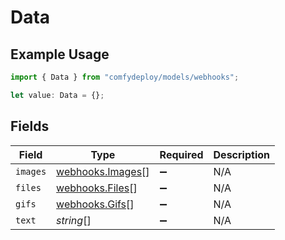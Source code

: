 # Data

## Example Usage

```typescript
import { Data } from "comfydeploy/models/webhooks";

let value: Data = {};
```

## Fields

| Field                                                | Type                                                 | Required                                             | Description                                          |
| ---------------------------------------------------- | ---------------------------------------------------- | ---------------------------------------------------- | ---------------------------------------------------- |
| `images`                                             | [webhooks.Images](../../models/webhooks/images.md)[] | :heavy_minus_sign:                                   | N/A                                                  |
| `files`                                              | [webhooks.Files](../../models/webhooks/files.md)[]   | :heavy_minus_sign:                                   | N/A                                                  |
| `gifs`                                               | [webhooks.Gifs](../../models/webhooks/gifs.md)[]     | :heavy_minus_sign:                                   | N/A                                                  |
| `text`                                               | *string*[]                                           | :heavy_minus_sign:                                   | N/A                                                  |